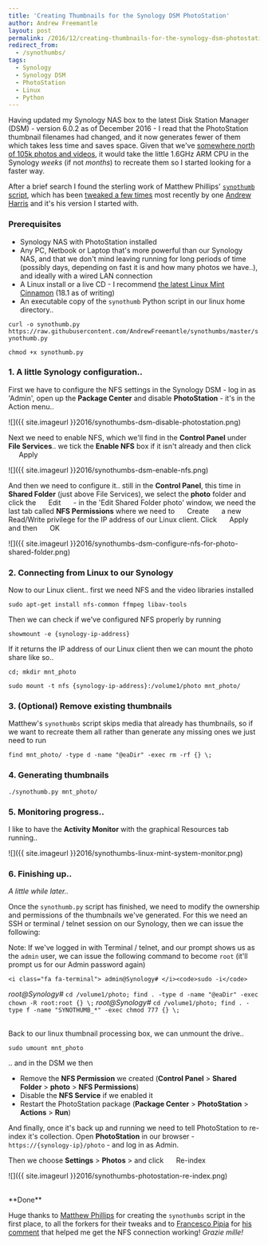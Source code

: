 ```yaml
---
title: 'Creating Thumbnails for the Synology DSM PhotoStation'
author: Andrew Freemantle
layout: post
permalink: /2016/12/creating-thumbnails-for-the-synology-dsm-photostation/
redirect_from:
  - /synothumbs/
tags:
  - Synology
  - Synology DSM
  - PhotoStation
  - Linux
  - Python
---
```


Having updated my Synology NAS box to the latest Disk Station Manager (DSM) - version 6.0.2 as of December 2016 - I read that the PhotoStation thumbnail filenames had changed, and it now generates fewer of them which takes less time and saves space. Given that we've [somewhere north of 105k photos and videos](https://twoyeartrip.com/blog/2015/05/two-years-of-travel-in-numbers-stats-round-up/), it would take the little 1.6GHz ARM CPU in the Synology *weeks* (if not *months*) to recreate them so I started looking for a faster way.

After a brief search I found the sterling work of Matthew Phillips' [`synothumb` script](https://www.phillips321.co.uk/2012/04/08/creating-thumbnails-for-the-synology-diskstation-photostation/), which has been [tweaked a few times](https://github.com/phillips321/synothumbs/network) most recently by one [Andrew Harris](https://www.drew-harris.com) and it's his version I started with.


### Prerequisites

* <i class="fa fa-fw fa-server"></i> Synology NAS with PhotoStation installed
* <i class="fa fa-fw fa-laptop"></i> Any PC, Netbook or Laptop that's more powerful than our Synology NAS, and that we don't mind leaving running for long periods of time (possibly days, depending on fast it is and how many photos we have..), and ideally with a wired LAN connection
* <i class="fa fa-fw fa-linux"></i> A Linux install or a live CD - I recommend [the latest Linux Mint Cinnamon](https://linuxmint.com/download.php) (18.1 as of writing)
* <i class="fa fa-fw fa-file-code-o"></i> An executable copy of the `synothumb` Python script in our linux home directory..

<i class="fa fa-terminal"></i>`curl -o synothumb.py https://raw.githubusercontent.com/AndrewFreemantle/synothumbs/master/synothumb.py`

<i class="fa fa-terminal"></i>`chmod +x synothumb.py`

### 1. A little Synology configuration..
First we have to configure the NFS settings in the Synology DSM - log in as 'Admin', open up the **Package Center** and disable **PhotoStation** - it's in the Action menu..

![]({{ site.imageurl }}2016/synothumbs-dsm-disable-photostation.png)
<p class="wp-caption-text"></p>

Next we need to enable NFS, which we'll find in the **Control Panel** under **File Services**.. we tick the **Enable NFS** box if it isn't already and then click <span class="btn btn-info" style="display:inline-block;padding:0 1.5em;">Apply</span>

![]({{ site.imageurl }}2016/synothumbs-dsm-enable-nfs.png)
<p class="wp-caption-text"></p>

And then we need to configure it.. still in the **Control Panel**, this time in **Shared Folder** (just above File Services), we select the **photo** folder and click the <span class="btn btn-default" style="display:inline-block;padding:0 1.5em;">Edit</span> - in the 'Edit Shared Folder photo' window, we need the last tab called **NFS Permissions** where we need to <span class="btn btn-default" style="display:inline-block;padding:0 1.5em;">Create</span> a new Read/Write privilege for the IP address of our Linux client. Click <span class="btn btn-info" style="display:inline-block;padding:0 1.5em;">Apply</span> and then <span class="btn btn-info" style="display:inline-block;padding:0 1.5em;">OK</span>

![]({{ site.imageurl }}2016/synothumbs-dsm-configure-nfs-for-photo-shared-folder.png)
<p class="wp-caption-text"></p>

### 2. Connecting from Linux to our Synology

Now to our Linux client.. first we need NFS and the video libraries installed

<i class="fa fa-terminal"></i>`sudo apt-get install nfs-common ffmpeg libav-tools`

Then we can check if we've configured NFS properly by running

<i class="fa fa-terminal"></i>`showmount -e {synology-ip-address}`

If it returns the IP address of our Linux client then we can mount the photo share like so..

<i class="fa fa-terminal"></i>`cd; mkdir mnt_photo`

<i class="fa fa-terminal"></i>`sudo mount -t nfs {synology-ip-address}:/volume1/photo mnt_photo/`


### 3. (Optional) Remove existing thumbnails

Matthew's `synothumbs` script skips media that already has thumbnails, so if we want to recreate them all rather than generate any missing ones we just need to run

<i class="fa fa-terminal"></i>`find mnt_photo/ -type d -name "@eaDir" -exec rm -rf {} \;`


### 4. Generating thumbnails

<i class="fa fa-terminal"></i>`./synothumb.py mnt_photo/`


### 5. Monitoring progress..

I like to have the **Activity Monitor** with the graphical Resources tab running..

![]({{ site.imageurl }}2016/synothumbs-linux-mint-system-monitor.png)
<p class="wp-caption-text"></p>


### 6. Finishing up..

<i class="fa fa-clock-o"></i> *A little while later..*

Once the `synothumb.py` script has finished, we need to modify the ownership and permissions of the thumbnails we've generated. For this we need an SSH or terminal / telnet session on our Synology, then we can issue the following:

<div class="panel panel-warning">
  <div class="panel-body bg-warning">
    <i class="fa fa-sticky-note"></i>Note: If we've logged in with Terminal / telnet, and our prompt shows us as the <code>admin</code> user, we can issue the following command to become <code>root</code> (it'll prompt us for our Admin password again)<br/>

    <i class="fa fa-terminal"> admin@Synology# </i><code>sudo -i</code>
  </div>
</div>

<i class="fa fa-terminal"> root@Synology# </i>`cd /volume1/photo; find . -type d -name "@eaDir" -exec chown -R root:root {} \;`
<i class="fa fa-terminal"> root@Synology# </i>`cd /volume1/photo; find . -type f -name "SYNOTHUMB_*" -exec chmod 777 {} \;`

<br />
Back to our linux thumbnail processing box, we can unmount the drive..

<i class="fa fa-terminal"></i>`sudo umount mnt_photo`

.. and in the DSM we then

* Remove the **NFS Permission** we created (**Control Panel** > **Shared Folder** > **photo** > **NFS Permissions**)
* Disable the **NFS Service** if we enabled it
* Restart the PhotoStation package (**Package Center** > **PhotoStation** > **Actions** > **Run**)

And finally, once it's back up and running we need to tell PhotoStation to re-index it's collection. Open **PhotoStation** in our browser - `https://{synology-ip}/photo` - and log in as Admin.

Then we choose **Settings** > **Photos** > and click <span class="btn btn-default" style="display:inline-block;padding:0 1.5em;">Re-index</span>

![]({{ site.imageurl }}2016/synothumbs-photostation-re-index.png)
<p class="wp-caption-text"></p>


<br />
**Done**  <i class="fa fa-smile-o text-warning"></i>

Huge thanks to [Matthew Phillips](https://www.phillips321.co.uk/2012/04/08/creating-thumbnails-for-the-synology-diskstation-photostation/) for creating the `synothumbs` script in the first place, to all the forkers for their tweaks and to [Francesco Pipia](http://twitter.com/fpipia) for [his comment](https://www.phillips321.co.uk/2012/04/08/creating-thumbnails-for-the-synology-diskstation-photostation/#comment-373) that helped me get the NFS connection working! *Grazie mille!*
